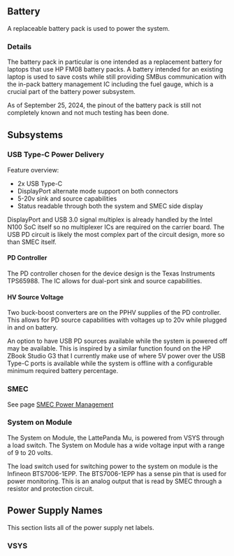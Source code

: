 ## Battery
A replaceable battery pack is used to power the system. 

### Details
The battery pack in particular is one intended as a replacement battery for laptops that use HP FM08 battery packs. A battery intended for an existing laptop is used to save costs while still providing SMBus communication with the in-pack battery management IC including the fuel gauge, which is a crucial part of the battery power subsystem. 

As of September 25, 2024, the pinout of the battery pack is still not completely known and not much testing has been done. 

## Subsystems

### USB Type-C Power Delivery

Feature overview:
- 2x USB Type-C
- DisplayPort alternate mode support on both connectors
- 5-20v sink and source capabilities
- Status readable through both the system and SMEC side display

DisplayPort and USB 3.0 signal multiplex is already handled by the Intel N100 SoC itself so no multiplexer ICs are required on the carrier board. The USB PD circuit is likely the most complex part of the circuit design, more so than SMEC itself.

#### PD Controller
The PD controller chosen for the device design is the Texas Instruments TPS65988. The IC allows for dual-port sink and source capabilities. 

#### HV Source Voltage
Two buck-boost converters are on the PPHV supplies of the PD controller. This allows for PD source capabilities with voltages up to 20v while plugged in and on battery. 

An option to have USB PD sources available while the system is powered off may be available. This is inspired by a similar function found on the HP ZBook Studio G3 that I currently make use of where 5V power over the USB Type-C ports is available while the system is offline with a configurable minimum required battery percentage.

### SMEC
See page [SMEC Power Management](/smec/power/)

### System on Module
The System on Module, the LattePanda Mu, is powered from VSYS through a load switch. The System on Module has a wide voltage input with a range of 9 to 20 volts.

The load switch used for switching power to the system on module is the Infineon BTS7006-1EPP. The BTS7006-1EPP has a sense pin that is used for power monitoring. This is an analog output that is read by SMEC through a resistor and protection circuit.

## Power Supply Names
This section lists all of the power supply net labels.

### VSYS
